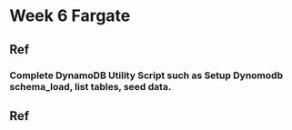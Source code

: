 # Week 6 Fargate
## Ref
### Complete DynamoDB Utility Script such as Setup Dynomodb schema_load, list tables, seed data.


## Ref
